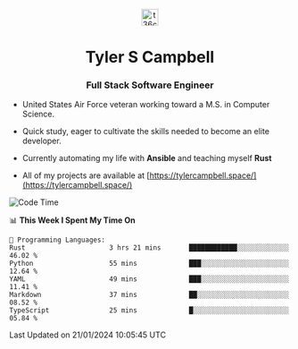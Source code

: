 <p align="center">
<a href="https://www.linkedin.com/in/t36campbell" target="blank"><img align="center" src="https://ik.imagekit.io/t36campbell/Portfolio/linkedin.png.original_m8bbGgPh6.png" alt="t36campbell" height="30" width="30" /></a>
</p>
<h1 align="center">Tyler S Campbell</h1>
<h3 align="center">Full Stack Software Engineer</h3>

* United States Air Force veteran working toward a M.S. in Computer Science.

* Quick study, eager to cultivate the skills needed to become an elite developer.

* Currently automating my life with **Ansible** and teaching myself **Rust**

* All of my projects are available at [https://tylercampbell.space/](https://tylercampbell.space/)

<!--START_SECTION:waka-->
![Code Time](http://img.shields.io/badge/Code%20Time-3%2C125%20hrs%205%20mins-blue)

📊 **This Week I Spent My Time On** 

```text
💬 Programming Languages: 
Rust                     3 hrs 21 mins       ████████████░░░░░░░░░░░░░   46.02 % 
Python                   55 mins             ███░░░░░░░░░░░░░░░░░░░░░░   12.64 % 
YAML                     49 mins             ███░░░░░░░░░░░░░░░░░░░░░░   11.41 % 
Markdown                 37 mins             ██░░░░░░░░░░░░░░░░░░░░░░░   08.52 % 
TypeScript               25 mins             █░░░░░░░░░░░░░░░░░░░░░░░░   05.84 % 
```


 Last Updated on 21/01/2024 10:05:45 UTC
<!--END_SECTION:waka-->

